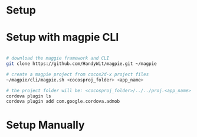 
# Setup #



# Setup with magpie CLI #

```bash

# download the maggie framework and CLI
git clone https://github.com/HandyWit/magpie.git ~/magpie

# create a magpie project from cocos2d-x project files
~/magpie/cli/magpie.sh <cocosproj_folder> <app_name>

# the project folder will be: <cocosproj_folder>/../../proj.<app_name>
cordova plugin ls
cordova plugin add com.google.cordova.admob

```



# Setup Manually #

